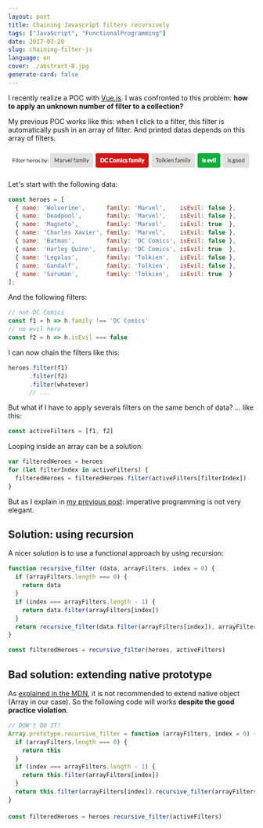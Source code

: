 ```yaml
---
layout: post
title: Chaining Javascript filters recursively
tags: ["JavaScript", "FunctionalProgramming"]
date: 2017-03-28
slug: chaining-filter-js
language: en
cover: ./abstract-8.jpg
generate-card: false
---
```


I recently realize a POC with [Vue.js](https://github.com/maxpou/find-a-room-vuejs2). I was confronted to this problem: **how to apply an unknown number of filter to a collection?**

My previous POC works like this: when I click to a filter, this filter is automatically push in an array of filter. And printed datas depends on this array of filters.

![](./example.png)

Let's start with the following data:

```javascript
const heroes = [
  { name: 'Wolverine',      family: 'Marvel',    isEvil: false },
  { name: 'Deadpool',       family: 'Marvel',    isEvil: false },
  { name: 'Magneto',        family: 'Marvel',    isEvil: true  },
  { name: 'Charles Xavier', family: 'Marvel',    isEvil: false },
  { name: 'Batman',         family: 'DC Comics', isEvil: false },
  { name: 'Harley Quinn',   family: 'DC Comics', isEvil: true  },
  { name: 'Legolas',        family: 'Tolkien',   isEvil: false },
  { name: 'Gandalf',        family: 'Tolkien',   isEvil: false },
  { name: 'Saruman',        family: 'Tolkien',   isEvil: true  }
];
```

And the following filters:

```js
// not DC Comics
const f1 = h => h.family !== 'DC Comics'
// no evil hero
const f2 = h => h.isEvil === false
```

I can now chain the filters like this:

```js
heroes.filter(f1)
      .filter(f2)
      .filter(whatever)
      // ...
```

But what if I have to apply severals filters on the same bench of data? ... like this:

```js
const activeFilters = [f1, f2]
```

Looping inside an array can be a solution:

```js
var filteredHeroes = heroes
for (let filterIndex in activeFilters) {
  filteredHeroes = filteredHeroes.filter(activeFilters[filterIndex])
}
```

But as I explain in [my previous post](https://www.maxpou.fr/no-more-loop-in-js/): imperative programming is not very elegant.

## Solution: using recursion

A nicer solution is to use a functional approach by using recursion:

```js
function recursive_filter (data, arrayFilters, index = 0) {
  if (arrayFilters.length === 0) {
    return data
  }
  if (index === arrayFilters.length - 1) {
    return data.filter(arrayFilters[index])
  }
  return recursive_filter(data.filter(arrayFilters[index]), arrayFilters, (index + 1))
}
```

```js
const filteredHeroes = recursive_filter(heroes, activeFilters)
```

## Bad solution: extending native prototype

As [explained in the MDN](https://developer.mozilla.org/en-US/docs/Web/JavaScript/Inheritance_and_the_prototype_chain#Bad_practice_Extension_of_native_prototypes), it is not recommended to extend native object (Array in our case). So the following code will works **despite the good practice violation**.

```js
// DON't DO IT!
Array.prototype.recursive_filter = function (arrayFilters, index = 0) {
  if (arrayFilters.length === 0) {
    return this
  }
  if (index === arrayFilters.length - 1) {
    return this.filter(arrayFilters[index])
  }
  return this.filter(arrayFilters[index]).recursive_filter(arrayFilters, (index + 1))
}

const filteredHeroes = heroes.recursive_filter(activeFilters)
```
